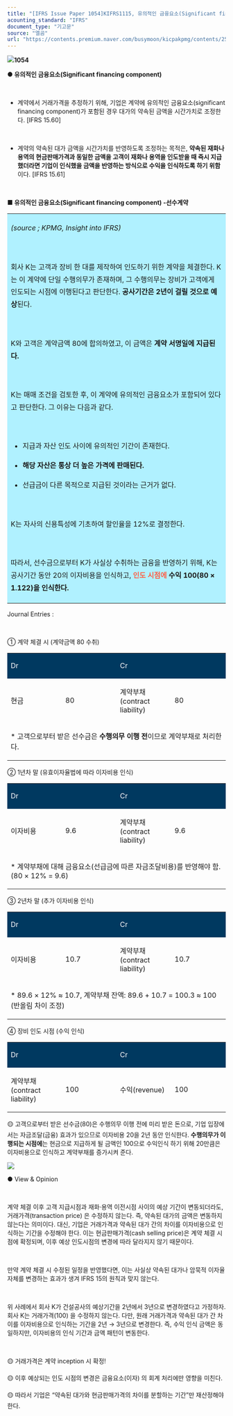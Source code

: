 ```yaml
---
title: "[IFRS Issue Paper 1054]KIFRS1115, 유의적인 금융요소(Significant financing component)"
acounting_standard: "IFRS"
document_type: "기고문"
source: "엘곰"
url: "https://contents.premium.naver.com/busymoon/kicpakpmg/contents/250822155314771aj"
---
```

![](https://n2.news.naver.com/l.gif?type=content)**1054**

**● 유의적인 금융요소(Significant financing component)**

​

- 계약에서 거래가격을 추정하기 위해, 기업은 계약에 유의적인 금융요소(significant financing component)가 포함된 경우 대가의 약속된 금액을 시간가치로 조정한다. \[IFRS 15.60\]

​

- 계약의 약속된 대가 금액을 시간가치를 반영하도록 조정하는 목적은, **약속된 재화나 용역의 현금판매가격과 동일한 금액을 고객이 재화나 용역을 인도받을 때 즉시 지급했더라면 기업이 인식했을 금액을 반영하는 방식으로 수익을 인식하도록 하기 위함**이다. \[IFRS 15.61\]

​

**■ 유의적인 금융요소(Significant financing component) -선수계약**

<table style=""><tbody><tr><td colspan="3" rowspan="1" style="width: 100.0%; height: 129.0px;  background-color: #b0f1ff;"><div><p style="line-height:1.8;"><span style=""><i>(source ; KPMG, Insight into IFRS)</i></span></p><p style="line-height:1.8;"><span style="">​</span></p><p style="line-height:1.8;"><span style="">회사 K는 고객과 장비 한 대를 제작하여 인도하기 위한 계약을 체결한다. K는 이 계약에 단일 수행의무가 존재하며, 그 수행의무는 장비가 고객에게 인도되는 시점에 이행된다고 판단한다. </span><span style=""><b>공사기간은 2년이 걸릴 것으로 예상</b></span><span style="">된다.</span></p><p style="line-height:1.8;"><span style="">​</span></p><p style="line-height:1.8;"><span style="">K와 고객은 계약금액 80에 합의하였고, 이 금액은 </span><span style=""><b>계약 서명일에 지급된다.</b></span></p><p style="line-height:1.8;"><span style=""><b>​</b></span></p><p style="line-height:1.8;"><span style="">K는 매매 조건을 검토한 후, 이 계약에 유의적인 금융요소가 포함되어 있다고 판단한다. 그 이유는 다음과 같다.</span></p><p style="line-height:1.8;"><span style="">​</span></p><ul><li><p style="line-height:1.8;"><span style="">지급과 자산 인도 사이에 유의적인 기간이 존재한다.</span></p></li><li><p style="line-height:1.8;"><span style=""><b>해당 자산은 통상 더 높은 가격에 판매된다.</b></span></p></li><li><p style="line-height:1.8;"><span style="">선급금이 다른 목적으로 지급된 것이라는 근거가 없다.</span></p></li></ul><p style="line-height:1.8;"><span style="">​</span></p><p style="line-height:1.8;"><span style="">K는 자사의 신용특성에 기초하여 할인율을 12%로 결정한다.</span></p><p style="line-height:1.8;"><span style="">​</span></p><p style="line-height:1.8;"><span style="">따라서, 선수금으로부터 K가 사실상 수취하는 금융을 반영하기 위해, K는 공사기간 동안 20의 이자비용을 인식하고, </span><span style="color:#ff5f45;"><b>인도 시점에 </b></span><span style=""><b>수익 100(80 × 1.122)을 인식한다.</b></span></p></div></td></tr></tbody></table>

Journal Entries :

​

① 계약 체결 시 (계약금액 80 수취)

<table style=""><tbody><tr><td colspan="1" rowspan="1" style="width: 25.0%; height: 43.0px;  background-color: #003960;"><div><p style=""><span style="color:#ffffff;">Dr</span></p></div></td><td colspan="1" rowspan="1" style="width: 25.0%; height: 43.0px;  background-color: #003960;"><div><p style=""><span style="color:#ffffff;">​</span></p></div></td><td colspan="1" rowspan="1" style="width: 25.0%; height: 43.0px;  background-color: #003960;"><div><p style=""><span style="color:#ffffff;">Cr</span></p></div></td><td colspan="1" rowspan="1" style="width: 25.0%; height: 43.0px;  background-color: #003960;"><div><p style=""><span style="color:#ffffff;">​</span></p></div></td></tr><tr><td colspan="1" rowspan="1" style="width: 25.0%; height: 43.0px;  "><div><p style=""><span style="">현금</span></p></div></td><td colspan="1" rowspan="1" style="width: 25.0%; height: 43.0px;  "><div><p style=""><span style="">80</span></p></div></td><td colspan="1" rowspan="1" style="width: 25.0%; height: 43.0px;  "><div><p style=""><span style="">계약부채(contract liability)</span></p></div></td><td colspan="1" rowspan="1" style="width: 25.0%; height: 43.0px;  "><div><p style=""><span style="">80</span></p></div></td></tr><tr><td colspan="4" rowspan="1" style="width: 100.0%; height: 43.0px;  "><div><p style=""><span style="">* 고객으로부터 받은 선수금은 </span><span style=""><b>수행의무 이행 전</b></span><span style="">이므로 계약부채로 처리한다.</span></p></div></td></tr></tbody></table>

② 1년차 말 (유효이자율법에 따라 이자비용 인식)

<table style=""><tbody><tr><td colspan="1" rowspan="1" style="width: 25.0%; height: 43.0px;  background-color: #003960;"><div><p style=""><span style="color:#ffffff;">Dr</span></p></div></td><td colspan="1" rowspan="1" style="width: 25.0%; height: 43.0px;  background-color: #003960;"><div><p style=""><span style="color:#ffffff;">​</span></p></div></td><td colspan="1" rowspan="1" style="width: 25.0%; height: 43.0px;  background-color: #003960;"><div><p style=""><span style="color:#ffffff;">Cr</span></p></div></td><td colspan="1" rowspan="1" style="width: 25.0%; height: 43.0px;  background-color: #003960;"><div><p style=""><span style="color:#ffffff;">​</span></p></div></td></tr><tr><td colspan="1" rowspan="1" style="width: 25.0%; height: 43.0px;  "><div><p style=""><span style="">이자비용</span></p></div></td><td colspan="1" rowspan="1" style="width: 25.0%; height: 43.0px;  "><div><p style=""><span style="">9.6</span></p></div></td><td colspan="1" rowspan="1" style="width: 25.0%; height: 43.0px;  "><div><p style=""><span style="">계약부채(contract liability)</span></p></div></td><td colspan="1" rowspan="1" style="width: 25.0%; height: 43.0px;  "><div><p style=""><span style="">9.6</span></p></div></td></tr><tr><td colspan="4" rowspan="1" style="width: 100.0%; height: 43.0px;  "><div><p style=""><span style="">* </span><span style="">계약부채에 대해 금융요소(선급금에 따른 자금조달비용)를 반영해야 함.(80 × 12% = 9.6)</span></p></div></td></tr></tbody></table>

③ 2년차 말 (추가 이자비용 인식)

<table style=""><tbody><tr><td colspan="1" rowspan="1" style="width: 25.0%; height: 43.0px;  background-color: #003960;"><div><p style=""><span style="color:#ffffff;">Dr</span></p></div></td><td colspan="1" rowspan="1" style="width: 25.0%; height: 43.0px;  background-color: #003960;"><div><p style=""><span style="color:#ffffff;">​</span></p></div></td><td colspan="1" rowspan="1" style="width: 25.0%; height: 43.0px;  background-color: #003960;"><div><p style=""><span style="color:#ffffff;">Cr</span></p></div></td><td colspan="1" rowspan="1" style="width: 25.0%; height: 43.0px;  background-color: #003960;"><div><p style=""><span style="color:#ffffff;">​</span></p></div></td></tr><tr><td colspan="1" rowspan="1" style="width: 25.0%; height: 43.0px;  "><div><p style=""><span style="">이자비용</span></p></div></td><td colspan="1" rowspan="1" style="width: 25.0%; height: 43.0px;  "><div><p style=""><span style="">10.7</span></p></div></td><td colspan="1" rowspan="1" style="width: 25.0%; height: 43.0px;  "><div><p style=""><span style="">계약부채(contract liability)</span></p></div></td><td colspan="1" rowspan="1" style="width: 25.0%; height: 43.0px;  "><div><p style=""><span style="">10.7</span></p></div></td></tr><tr><td colspan="4" rowspan="1" style="width: 100.0%; height: 43.0px;  "><div><p style=""><span style="">* </span><span style="">89.6 × 12% ≈ 10.7, 계약부채 잔액: 89.6 + 10.7 = 100.3 ≈ 100 (반올림 차이 조정)</span></p></div></td></tr></tbody></table>

④ 장비 인도 시점 (수익 인식)

<table style=""><tbody><tr><td colspan="1" rowspan="1" style="width: 25.0%; height: 43.0px;  background-color: #003960;"><div><p style=""><span style="color:#ffffff;">Dr</span></p></div></td><td colspan="1" rowspan="1" style="width: 25.0%; height: 43.0px;  background-color: #003960;"><div><p style=""><span style="color:#ffffff;">​</span></p></div></td><td colspan="1" rowspan="1" style="width: 25.0%; height: 43.0px;  background-color: #003960;"><div><p style=""><span style="color:#ffffff;">Cr</span></p></div></td><td colspan="1" rowspan="1" style="width: 25.0%; height: 43.0px;  background-color: #003960;"><div><p style=""><span style="color:#ffffff;">​</span></p></div></td></tr><tr><td colspan="1" rowspan="1" style="width: 25.0%; height: 43.0px;  "><div><p style=""><span style="">계약부채(contract liability)</span></p></div></td><td colspan="1" rowspan="1" style="width: 25.0%; height: 43.0px;  "><div><p style=""><span style="">100</span></p></div></td><td colspan="1" rowspan="1" style="width: 25.0%; height: 43.0px;  "><div><p style=""><span style="">수익(revenue)</span></p></div></td><td colspan="1" rowspan="1" style="width: 25.0%; height: 43.0px;  "><div><p style=""><span style="">100</span></p></div></td></tr></tbody></table>

🟡 고객으로부터 받은 선수금(80)은 수행의무 이행 전에 미리 받은 돈으로, 기업 입장에서는 자금조달(금융) 효과가 있으므로 이자비용 20을 2년 동안 인식한다. **수행의무가 이행되는 시점에**는 현금으로 지급하게 될 금액인 100으로 수익인식 하기 위해 20만큼은 이자비용으로 인식하고 계약부채를 증가시켜 준다.

![](https://scs-phinf.pstatic.net/MjAyNTA4MjJfNTYg/MDAxNzU1ODQ1MzQxMDk1.nZMXu55GlWaZe6fnWjoh2sf8ZEVvi5Hf4g9VNGtZA5wg.BmSPxUVGx_vKOpXY6boNq5N7zhXJG-MjRNGWjXirdA8g.PNG/image.png?type=w800)

● View & Opinion

​

계약 체결 이후 고객 지급시점과 재화·용역 이전시점 사이의 예상 기간이 변동되더라도, 거래가격(transaction price) 은 수정하지 않는다. 즉, 약속된 대가의 금액은 변동하지 않는다는 의미이다. 대신, 기업은 거래가격과 약속된 대가 간의 차이를 이자비용으로 인식하는 기간을 수정해야 한다. 이는 현금판매가격(cash selling price)은 계약 체결 시점에 확정되며, 이후 예상 인도시점의 변경에 따라 달라지지 않기 때문이다.

​

만약 계약 체결 시 수정된 일정을 반영했다면, 이는 사실상 약속된 대가나 암묵적 이자율 자체를 변경하는 효과가 생겨 IFRS 15의 원칙과 맞지 않는다.

​

위 사례에서 회사 K가 건설공사의 예상기간을 2년에서 3년으로 변경하였다고 가정하자. 회사 K는 거래가격(100) 을 수정하지 않는다. 다만, 원래 거래가격과 약속된 대가 간 차이를 이자비용으로 인식하는 기간을 2년 → 3년으로 변경한다. 즉, 수익 인식 금액은 동일하지만, 이자비용의 인식 기간과 금액 패턴이 변동한다.

​

🟡 거래가격은 계약 inception 시 확정!

🟡 이후 예상되는 인도 시점의 변경은 금융요소(이자) 의 회계 처리에만 영향을 미친다.

🟡 따라서 기업은 “약속된 대가와 현금판매가격의 차이를 분할하는 기간”만 재산정해야 한다.